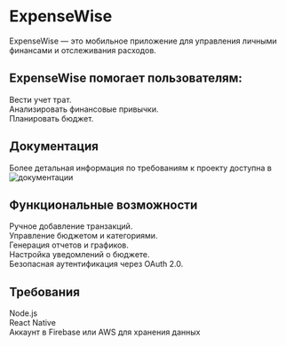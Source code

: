 # ExpenseWise
ExpenseWise — это мобильное приложение для управления личными финансами и отслеживания расходов.  

## ExpenseWise помогает пользователям:  
Вести учет трат.  
Анализировать финансовые привычки.  
Планировать бюджет.  

## Документация
Более детальная информация по требованиям к проекту доступна в ![документации]([srs.md](https://github.com/del1ght7/ExpenseWise/blob/main/srs.md))

## Функциональные возможности  
Ручное добавление транзакций.  
Управление бюджетом и категориями.  
Генерация отчетов и графиков.  
Настройка уведомлений о бюджете.  
Безопасная аутентификация через OAuth 2.0.  

## Требования  
Node.js  
React Native  
Аккаунт в Firebase или AWS для хранения данных  
